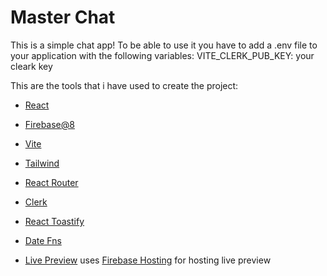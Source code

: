 # Master Chat

This is a simple chat app!
To be able to use it you have to add a .env file to your application with the following variables: VITE_CLERK_PUB_KEY: your cleark key

This are the tools that i have used to create the project:
- [React](https://react.dev/)
- [Firebase@8](https://firebase.google.com/)
- [Vite](https://vitejs.dev/)
- [Tailwind](https://tailwindcss.com/)
- [React Router](https://reactrouter.com/)
- [Clerk](https://clerk.com/)
- [React Toastify](https://www.npmjs.com/package/react-toastify)
- [Date Fns](https://date-fns.org/)


- [Live Preview](https://github.com/vitejs/vite-plugin-react/blob/main/packages/plugin-react/README.md) uses [Firebase Hosting](https://firebase.google.com/) for hosting live preview


